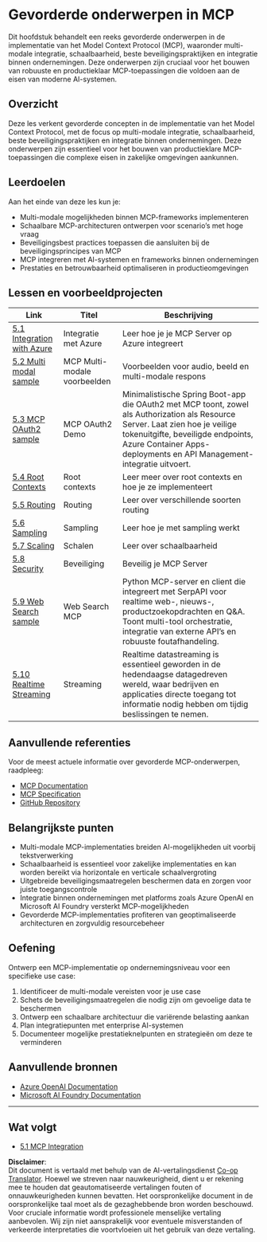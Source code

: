 <!--
CO_OP_TRANSLATOR_METADATA:
{
  "original_hash": "adaf47734a5839447b5c60a27120fbaf",
  "translation_date": "2025-06-11T15:57:06+00:00",
  "source_file": "05-AdvancedTopics/README.md",
  "language_code": "nl"
}
-->
# Gevorderde onderwerpen in MCP

Dit hoofdstuk behandelt een reeks gevorderde onderwerpen in de implementatie van het Model Context Protocol (MCP), waaronder multi-modale integratie, schaalbaarheid, beste beveiligingspraktijken en integratie binnen ondernemingen. Deze onderwerpen zijn cruciaal voor het bouwen van robuuste en productieklaar MCP-toepassingen die voldoen aan de eisen van moderne AI-systemen.

## Overzicht

Deze les verkent gevorderde concepten in de implementatie van het Model Context Protocol, met de focus op multi-modale integratie, schaalbaarheid, beste beveiligingspraktijken en integratie binnen ondernemingen. Deze onderwerpen zijn essentieel voor het bouwen van productieklare MCP-toepassingen die complexe eisen in zakelijke omgevingen aankunnen.

## Leerdoelen

Aan het einde van deze les kun je:

- Multi-modale mogelijkheden binnen MCP-frameworks implementeren
- Schaalbare MCP-architecturen ontwerpen voor scenario’s met hoge vraag
- Beveiligingsbest practices toepassen die aansluiten bij de beveiligingsprincipes van MCP
- MCP integreren met AI-systemen en frameworks binnen ondernemingen
- Prestaties en betrouwbaarheid optimaliseren in productieomgevingen

## Lessen en voorbeeldprojecten

| Link | Titel | Beschrijving |
|------|-------|--------------|
| [5.1 Integration with Azure](./mcp-integration/README.md) | Integratie met Azure | Leer hoe je je MCP Server op Azure integreert |
| [5.2 Multi modal sample](./mcp-multi-modality/README.md) | MCP Multi-modale voorbeelden | Voorbeelden voor audio, beeld en multi-modale respons |
| [5.3 MCP OAuth2 sample](../../../05-AdvancedTopics/mcp-oauth2-demo) | MCP OAuth2 Demo | Minimalistische Spring Boot-app die OAuth2 met MCP toont, zowel als Authorization als Resource Server. Laat zien hoe je veilige tokenuitgifte, beveiligde endpoints, Azure Container Apps-deployments en API Management-integratie uitvoert. |
| [5.4 Root Contexts](./mcp-root-contexts/README.md) | Root contexts | Leer meer over root contexts en hoe je ze implementeert |
| [5.5 Routing](./mcp-routing/README.md) | Routing | Leer over verschillende soorten routing |
| [5.6 Sampling](./mcp-sampling/README.md) | Sampling | Leer hoe je met sampling werkt |
| [5.7 Scaling](./mcp-scaling/README.md) | Schalen | Leer over schaalbaarheid |
| [5.8 Security](./mcp-security/README.md) | Beveiliging | Beveilig je MCP Server |
| [5.9 Web Search sample](./web-search-mcp/README.md) | Web Search MCP | Python MCP-server en client die integreert met SerpAPI voor realtime web-, nieuws-, productzoekopdrachten en Q&A. Toont multi-tool orchestratie, integratie van externe API’s en robuuste foutafhandeling. |
| [5.10 Realtime Streaming](./mcp-realtimestreaming/README.md) | Streaming | Realtime datastreaming is essentieel geworden in de hedendaagse datagedreven wereld, waar bedrijven en applicaties directe toegang tot informatie nodig hebben om tijdig beslissingen te nemen. |

## Aanvullende referenties

Voor de meest actuele informatie over gevorderde MCP-onderwerpen, raadpleeg:
- [MCP Documentation](https://modelcontextprotocol.io/)
- [MCP Specification](https://spec.modelcontextprotocol.io/)
- [GitHub Repository](https://github.com/modelcontextprotocol)

## Belangrijkste punten

- Multi-modale MCP-implementaties breiden AI-mogelijkheden uit voorbij tekstverwerking
- Schaalbaarheid is essentieel voor zakelijke implementaties en kan worden bereikt via horizontale en verticale schaalvergroting
- Uitgebreide beveiligingsmaatregelen beschermen data en zorgen voor juiste toegangscontrole
- Integratie binnen ondernemingen met platforms zoals Azure OpenAI en Microsoft AI Foundry versterkt MCP-mogelijkheden
- Gevorderde MCP-implementaties profiteren van geoptimaliseerde architecturen en zorgvuldig resourcebeheer

## Oefening

Ontwerp een MCP-implementatie op ondernemingsniveau voor een specifieke use case:

1. Identificeer de multi-modale vereisten voor je use case
2. Schets de beveiligingsmaatregelen die nodig zijn om gevoelige data te beschermen
3. Ontwerp een schaalbare architectuur die variërende belasting aankan
4. Plan integratiepunten met enterprise AI-systemen
5. Documenteer mogelijke prestatieknelpunten en strategieën om deze te verminderen

## Aanvullende bronnen

- [Azure OpenAI Documentation](https://learn.microsoft.com/en-us/azure/ai-services/openai/)
- [Microsoft AI Foundry Documentation](https://learn.microsoft.com/en-us/ai-services/)

---

## Wat volgt

- [5.1 MCP Integration](./mcp-integration/README.md)

**Disclaimer**:  
Dit document is vertaald met behulp van de AI-vertalingsdienst [Co-op Translator](https://github.com/Azure/co-op-translator). Hoewel we streven naar nauwkeurigheid, dient u er rekening mee te houden dat geautomatiseerde vertalingen fouten of onnauwkeurigheden kunnen bevatten. Het oorspronkelijke document in de oorspronkelijke taal moet als de gezaghebbende bron worden beschouwd. Voor cruciale informatie wordt professionele menselijke vertaling aanbevolen. Wij zijn niet aansprakelijk voor eventuele misverstanden of verkeerde interpretaties die voortvloeien uit het gebruik van deze vertaling.